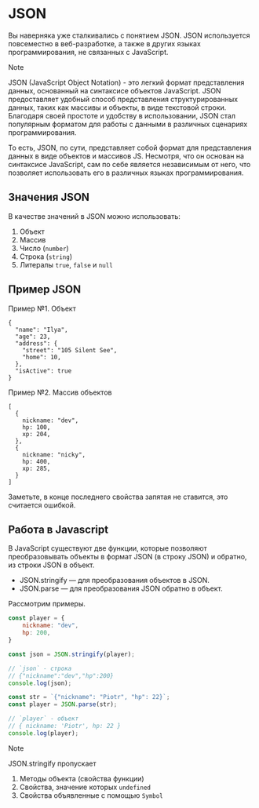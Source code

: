 # JSON

Вы наверняка уже сталкивались с понятием JSON. JSON используется повсеместно в веб-разработке, а также в других языках программирования, не связанных с JavaScript.

> [!NOTE]
> JSON (JavaScript Object Notation) - это легкий формат представления данных, основанный на синтаксисе объектов JavaScript. JSON предоставляет удобный способ представления структурированных данных, таких как массивы и объекты, в виде текстовой строки. Благодаря своей простоте и удобству в использовании, JSON стал популярным форматом для работы с данными в различных сценариях программирования.

То есть, JSON, по сути, представляет собой формат для представления данных в виде объектов и массивов JS. Несмотря, что он основан на синтаксисе JavaScript, сам по себе является независимым от него, что позволяет использовать его в различных языках программирования.

## Значения JSON

В качестве значений в JSON можно использовать:
1. Объект
2. Массив
3. Число (`number`)
4. Строка (`string`)
5. Литералы `true`, `false` и `null`

## Пример JSON

Пример №1. Объект

```json5
{
  "name": "Ilya",
  "age": 23,
  "address": {
    "street": "105 Silent See",
    "home": 10,
  },
  "isActive": true 
}
```

Пример №2. Массив объектов

```json5
[
  {
    nickname: "dev",
    hp: 100,
    xp: 204,
  },
  {
    nickname: "nicky",
    hp: 400,
    xp: 285,
  }
]
```

Заметьте, в конце последнего свойства запятая не ставится, это считается ошибкой.

## Работа в Javascript

В JavaScript существуют две функции, которые позволяют преобразовывать объекты в формат JSON (в строку JSON) и обратно, из строки JSON в объект.

* JSON.stringify — для преобразования объектов в JSON.
* JSON.parse — для преобразования JSON обратно в объект.

Рассмотрим примеры.
```js
const player = {
    nickname: "dev",
    hp: 200,
}

const json = JSON.stringify(player);

// `json` - строка
// {"nickname":"dev","hp":200}
console.log(json); 
```

```js
const str = `{"nickname": "Piotr", "hp": 22}`;
const player = JSON.parse(str);

// `player` - объект
// { nickname: 'Piotr', hp: 22 }
console.log(player); 
```

> [!NOTE]
> JSON.stringify пропускает 
> 1. Методы объекта (свойства функции)
> 2. Свойства, значение которых `undefined`
> 3. Свойства объявленные с помощью `Symbol`